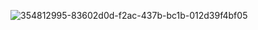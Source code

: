 ![354812995-83602d0d-f2ac-437b-bc1b-012d39f4bf05](https://github.com/user-attachments/assets/5918a78f-df1f-4809-9c7b-b03961dd045b)
